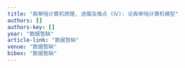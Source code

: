 ```yaml
---
title: "犇犖犃计算机原理, 进展及难点 (Ⅳ): 论犇犖犃计算机模型"
authors: []
authors-key: []
year: "数据暂缺"
article-link: "数据暂缺"
venue: "数据暂缺"
bibex: "数据暂缺"
---
```

